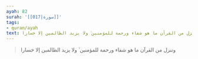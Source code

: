 ```yaml
---
ayah: 82
surah: '[[017|سورة]]'
tags:
- quran/ayah
text: وننزل من القرآن ما هو شفاء ورحمة للمؤمنين ۙ ولا يزيد الظالمين إلا خسارا
---
```

> وننزل من القرآن ما هو شفاء ورحمة للمؤمنين ۙ ولا يزيد الظالمين إلا خسارا
